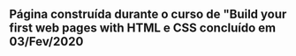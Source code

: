 ## Página construída durante o curso de "Build your first web pages with HTML e CSS concluído em 03/Fev/2020